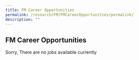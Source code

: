 ```yaml
---
title: FM Career Opportunities
permalink: /research/FM/FMCareerOpportunities/permalink/
description: ""
---
```



## FM Career Opportunities

Sorry, There are no jobs available currently